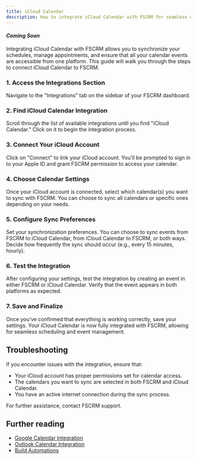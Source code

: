 ```yaml
---
title: iCloud Calendar
description: How to integrate iCloud Calendar with FSCRM for seamless calendar management.
---
```


#### *Coming Soon*
Integrating iCloud Calendar with FSCRM allows you to synchronize your schedules, manage appointments, and ensure that all your calendar events are accessible from one platform. This guide will walk you through the steps to connect iCloud Calendar to FSCRM.

### 1. Access the Integrations Section

Navigate to the "Integrations" tab on the sidebar of your FSCRM dashboard.

### 2. Find iCloud Calendar Integration

Scroll through the list of available integrations until you find "iCloud Calendar." Click on it to begin the integration process.

### 3. Connect Your iCloud Account

Click on "Connect" to link your iCloud account. You’ll be prompted to sign in to your Apple ID and grant FSCRM permission to access your calendar.

### 4. Choose Calendar Settings

Once your iCloud account is connected, select which calendar(s) you want to sync with FSCRM. You can choose to sync all calendars or specific ones depending on your needs.

### 5. Configure Sync Preferences

Set your synchronization preferences. You can choose to sync events from FSCRM to iCloud Calendar, from iCloud Calendar to FSCRM, or both ways. Decide how frequently the sync should occur (e.g., every 15 minutes, hourly).

### 6. Test the Integration

After configuring your settings, test the integration by creating an event in either FSCRM or iCloud Calendar. Verify that the event appears in both platforms as expected.

### 7. Save and Finalize

Once you’ve confirmed that everything is working correctly, save your settings. Your iCloud Calendar is now fully integrated with FSCRM, allowing for seamless scheduling and event management.

## Troubleshooting

If you encounter issues with the integration, ensure that:
- Your iCloud account has proper permissions set for calendar access.
- The calendars you want to sync are selected in both FSCRM and iCloud Calendar.
- You have an active internet connection during the sync process.

For further assistance, contact FSCRM support.

## Further reading

- [Google Calendar Integration](/guides/google-calendar)
- [Outlook Calendar Integration](/guides/outlook-calendar)
- [Build Automations](/guides/build-automations)
